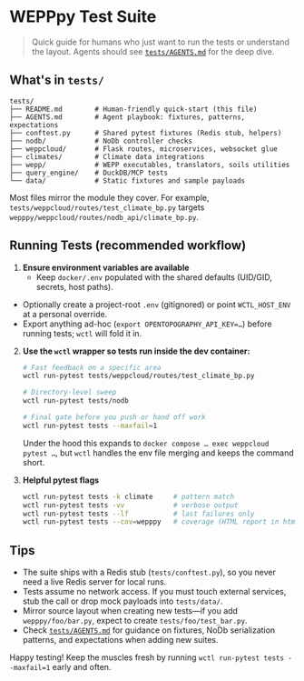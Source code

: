 # WEPPpy Test Suite

> Quick guide for humans who just want to run the tests or understand the layout. Agents should see [`tests/AGENTS.md`](AGENTS.md) for the deep dive.

## What's in `tests/`

```
tests/
├── README.md        # Human-friendly quick-start (this file)
├── AGENTS.md        # Agent playbook: fixtures, patterns, expectations
├── conftest.py      # Shared pytest fixtures (Redis stub, helpers)
├── nodb/            # NoDb controller checks
├── weppcloud/       # Flask routes, microservices, websocket glue
├── climates/        # Climate data integrations
├── wepp/            # WEPP executables, translators, soils utilities
├── query_engine/    # DuckDB/MCP tests
└── data/            # Static fixtures and sample payloads
```

Most files mirror the module they cover. For example, `tests/weppcloud/routes/test_climate_bp.py` targets `wepppy/weppcloud/routes/nodb_api/climate_bp.py`.

## Running Tests (recommended workflow)

1. **Ensure environment variables are available**
   - Keep `docker/.env` populated with the shared defaults (UID/GID, secrets, host paths).
  - Optionally create a project-root `.env` (gitignored) or point `WCTL_HOST_ENV` at a personal override.
  - Export anything ad-hoc (`export OPENTOPOGRAPHY_API_KEY=…`) before running tests; `wctl` will fold it in.

2. **Use the `wctl` wrapper so tests run inside the dev container:**

   ```bash
   # Fast feedback on a specific area
   wctl run-pytest tests/weppcloud/routes/test_climate_bp.py

   # Directory-level sweep
   wctl run-pytest tests/nodb

   # Final gate before you push or hand off work
   wctl run-pytest tests --maxfail=1
   ```

   Under the hood this expands to `docker compose … exec weppcloud pytest …`, but `wctl` handles the env file merging and keeps the command short.

3. **Helpful pytest flags**

   ```bash
   wctl run-pytest tests -k climate     # pattern match
   wctl run-pytest tests -vv            # verbose output
   wctl run-pytest tests --lf           # last failures only
   wctl run-pytest tests --cov=wepppy   # coverage (HTML report in htmlcov/)
   ```

## Tips

- The suite ships with a Redis stub (`tests/conftest.py`), so you never need a live Redis server for local runs.
- Tests assume no network access. If you must touch external services, stub the call or drop mock payloads into `tests/data/`.
- Mirror source layout when creating new tests—if you add `wepppy/foo/bar.py`, expect to create `tests/foo/test_bar.py`.
- Check [`tests/AGENTS.md`](AGENTS.md) for guidance on fixtures, NoDb serialization patterns, and expectations when adding new suites.

Happy testing! Keep the muscles fresh by running `wctl run-pytest tests --maxfail=1` early and often.

